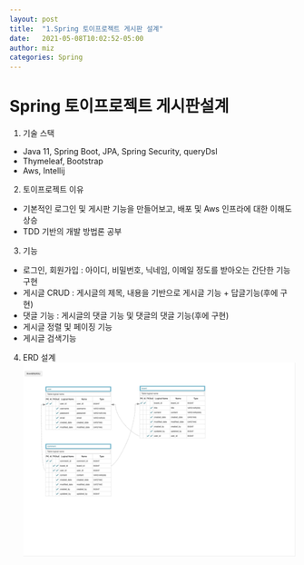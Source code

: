 ```yaml
---
layout: post
title:  "1.Spring 토이프로젝트 게시판 설계"
date:   2021-05-08T10:02:52-05:00
author: miz
categories: Spring
---
```


# Spring 토이프로젝트 게시판설계

1. 기술 스택 
- Java 11, Spring Boot, JPA, Spring Security, queryDsl
- Thymeleaf, Bootstrap
- Aws, Intellij

2. 토이프로젝트 이유 
- 기본적인 로그인 및 게시판 기능을 만들어보고, 배포 및 Aws 인프라에 대한 이해도 상승
- TDD 기반의 개발 방법론 공부

3. 기능
- 로그인, 회원가입 : 아이디, 비밀번호, 닉네임, 이메일 정도를 받아오는 간단한 기능구현
- 게시글 CRUD : 게시글의 제목, 내용을 기반으로 게시글 기능 + 답글기능(후에 구현)
- 댓글 기능 : 게시글의 댓글 기능 및 댓글의 댓글 기능(후에 구현)
- 게시글 정렬 및 페이징 기능
- 게시글 검색기능

4. ERD 설계
![Board_ERD](/assets/images/Board_ERD.png)
